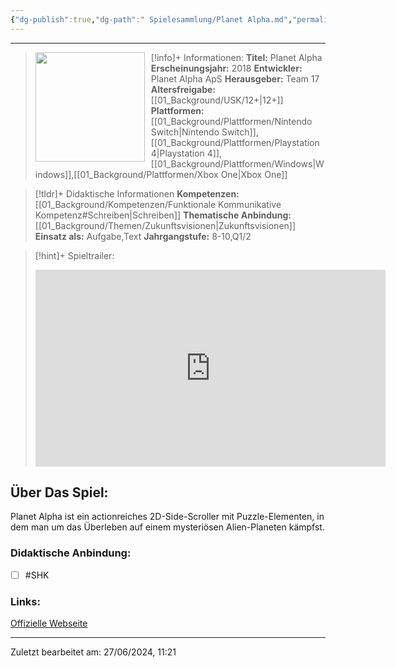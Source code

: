 ```yaml
---
{"dg-publish":true,"dg-path":" Spielesammlung/Planet Alpha.md","permalink":"/spielesammlung/planet-alpha/","noteIcon":"1"}
---
```


---
>[!info]+ Informationen:
><img src="https://images.igdb.com/igdb/image/upload/t_cover_big/co1r66.webp" style="float:left;height:175px;padding-right:10px">**Titel:** Planet Alpha
>**Erscheinungsjahr:** 2018
>**Entwickler:** Planet Alpha ApS
>**Herausgeber:** Team 17
>**Altersfreigabe:** [[01_Background/USK/12+\|12+]]
>**Plattformen:** [[01_Background/Plattformen/Nintendo Switch\|Nintendo Switch]],[[01_Background/Plattformen/Playstation 4\|Playstation 4]],[[01_Background/Plattformen/Windows\|Windows]],[[01_Background/Plattformen/Xbox One\|Xbox One]]

>[!tldr]+ Didaktische Informationen
>**Kompetenzen:** [[01_Background/Kompetenzen/Funktionale Kommunikative Kompetenz#Schreiben\|Schreiben]]
>**Thematische Anbindung:** [[01_Background/Themen/Zukunftsvisionen\|Zukunftsvisionen]]
>**Einsatz als:** Aufgabe,Text
>**Jahrgangstufe:** 8-10,Q1/2

>[!hint]+ Spieltrailer:
><iframe width="560" height="315" src="https://www.youtube.com/embed/0JTTiN62QiQ?si=QyvYNYaxqWjSI8ja" title="YouTube video player" frameborder="0" allow="accelerometer; autoplay; clipboard-write; encrypted-media; gyroscope; picture-in-picture; web-share" referrerpolicy="strict-origin-when-cross-origin" allowfullscreen></iframe>


## Über Das Spiel:
Planet Alpha ist ein actionreiches 2D-Side-Scroller mit Puzzle-Elementen, in dem man um das Überleben auf einem mysteriösen Alien-Planeten kämpfst.
### Didaktische Anbindung:
- [ ] #SHK 
### Links:
[Offizielle Webseite](https://www.team17.com/games/planet-alpha/)

---
Zuletzt bearbeitet am: 27/06/2024, 11:21